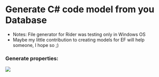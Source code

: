 # Generate C# code model from you Database

* Notes: File generator for Rider was testing only in Windows OS
* Maybe my little contribution to creating models for EF will help someone, I hope so ;)

### Generate properties:
![](https://github.com/devMikeUA/EF-C-class-generator-for-JetBrains-RD-DG/raw/master/images/demo_props.gif)